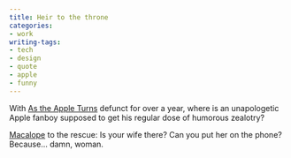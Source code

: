 ```yaml
---
title: Heir to the throne
categories:
- work
writing-tags:
- tech
- design
- quote
- apple
- funny
---
```


With [As the Apple Turns][1] defunct for over a year, where is an unapologetic Apple fanboy supposed to get his regular dose of humorous zealotry?

[Macalope][2] to the rescue:
Is your wife there? Can you put her on the phone? Because... damn, woman.

   [1]: http://www.appleturns.com/
   [2]: http://www.macalope.com/
